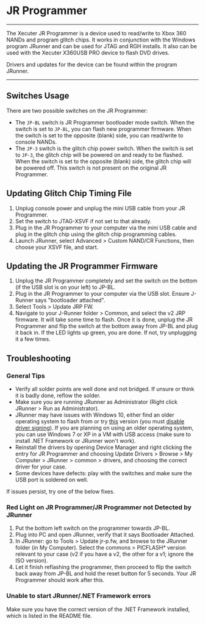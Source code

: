 # JR Programmer

------

The Xecuter JR Programmer is a device used to read/write to Xbox 360  NANDs and program glitch chips. It works in conjunction with the Windows program JRunner and can be used for JTAG and RGH installs. It also can  be used with the Xecuter X360USB PRO device to flash DVD drives.

Drivers and updates for the device can be found within the program JRunner. 

------

## Switches Usage

There are two possible switches on the JR Programmer:

- The `JP-BL` switch is JR Programmer bootloader mode switch. When the switch is set to `JP-BL`, you can flash new programmer firmware. When the switch is set to the  opposite (blank) side, you can read/write to console NANDs. 
- The  `JP-3` switch is the glitch chip power switch. When the switch is set to `JP-3`, the glitch chip will be powered on and ready to be flashed. When the  switch is set to the opposite (blank) side, the glitch chip will be  powered off. This switch is not present on the original JR Programmer.

## Updating Glitch Chip Timing File

1. Unplug console power and unplug the mini USB cable from your JR Programmer.
2. Set the switch to JTAG-XSVF if not set to that already.
3. Plug in the JR Programmer to your computer via the mini USB cable  and plug in the glitch chip using the glitch chip programming cables.
4. Launch JRunner, select Advanced > Custom NAND/CR Functions, then choose your XSVF file, and start.

## Updating the JR Programmer Firmware

1. Unplug the JR Programmer completely and set the switch on the bottom (if the USB slot is on your left) to JP-BL.
2. Plug in the JR Programmer to your computer via the USB slot. Ensure J-Runner says "bootloader attached".
3. Select Tools > Update JRP FW.
4. Navigate to your J-Runner folder > Common, and select the v2 JRP  firmware. It will take some time to flash. Once it is done, unplug the  JR Programmer and flip the switch at the bottom away from JP-BL and plug it back in. If the LED lights up green, you are done. If not, try  unplugging it a few times.

## Troubleshooting

### General Tips

- Verify all solder points are well done and not bridged. If unsure or think it is badly done, reflow the solder.
- Make sure you are running JRunner as Administrator (Right click JRunner > Run as Administrator).
- JRunner may have issues with Windows 10, either find an older operating system to flash from or try [this](https://mega.nz/#!AAEwSLRS!au6qMJbY-CsMTl92XjRQbhshkniheMwG4RIDZbZ2mAw) version (you must [disable driver signing](../disabledriversigenforcement.md)). If you are planning on using an older operating system, you can use  Windows 7 or XP in a VM with USB access (make sure to install .NET  Framework or JRunner won't work).
- Reinstall the drivers by opening Device Manager and right clicking  the entry for JR Programmer and choosing Update Drivers > Browse > My Computer > JRunner > common > drivers, and choosing the  correct driver for your case.
- Some devices have defects: play with the switches and make sure the USB port is soldered on well.

If issues persist, try one of the below fixes.

### Red Light on JR Programmer/JR Programmer not Detected by JRunner

1. Put the bottom left switch on the programmer towards JP-BL.
2. Plug into PC and open JRunner, verify that it says Bootloader Attached.
3. In JRunner: go to Tools > Update jr-p.fw, and browse to the  JRunner folder (in My Computer). Select the commons > PICFLASH*  version relevant to your case (v2 if you have a v2, the other for a v1;  ignore the ISO version).
4. Let it finish reflashing the programmer, then proceed to flip the  switch back away from JP-BL and hold the reset button for 5 seconds.  Your JR Programmer should work after this.

### Unable to start JRunner/.NET Framework errors

Make sure you have the correct version of the .NET Framework installed, which is listed in the README file.